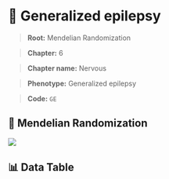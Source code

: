 # 🧪 Generalized epilepsy

> **Root:** Mendelian Randomization

> **Chapter:** 6  

> **Chapter name:** Nervous

> **Phenotype:** Generalized epilepsy  

> **Code:** `GE`

## 🧬 Mendelian Randomization  

<img src="/MR/Figures/Forward/GE.png"/>

## 📊 Data Table

<CsvTableMRF src="/public/MR/Data/Forward/GE.csv"/>
